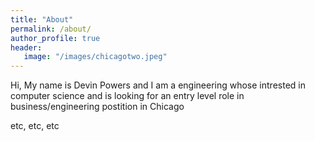 ```yaml
---
title: "About"
permalink: /about/
author_profile: true
header:
   image: "/images/chicagotwo.jpeg"
---
```


Hi, My name is Devin Powers and I am a engineering whose intrested in computer science and is looking for an entry level role in business/engineering postition in Chicago


etc, etc, etc
